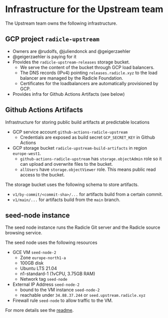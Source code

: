 # Infrastructure for the Upstream team

The Upstream team owns the following infrastructure.

## GCP project `radicle-upstream`

* Owners are @rudolfs, @juliendonck and @geigerzaehler
* @geigerzaehler is paying for it
* Provides the `radicle-upstream-releases` storage bucket.
  * We serve the content of the bucket through GCP load balancers.
  * The DNS records (IPv4) pointing `releases.radicle.xyz` to the load balancer
    are managed by the Radicle Foundation.
  * Certificates for the loadbalancers are automatically provisioned by GCP.
* Provides infra for Github Actions Artifacts (see below)

## Github Actions Artifacts

Infrastructure for storing public build artifacts at predictable locations

* GCP service account `github-actions-radicle-upstream`
  * Credentials are exposed as build secret `GCP_SECRET_KEY` in Github Actions
* GCP storage bucket `radicle-upstream-build-artifacts` in region
  `europe-west1`.
    * `github-actions-radicle-upstream` has `storage.objectAdmin` role so it can
      upload and overwrite files to the bucket.
    * `allUsers` have `storage.objectViewer` role. This means public read access
      to the bucket.

The storage bucket uses the following schema to store artifacts.
* `v1/by-commit/<commit-sha>/...` for artifacts build from a certain commit.
* `v1/main/...` for artifacts build from the `main` branch.

## seed-node instance

The seed node instance runs the Radicle Git server and the Radicle source
browsing service.

The seed node uses the following resources
* GCE VM `seed-node-2`
  * Zone `europe-north1-a`
  * 100GB disk
  * Ubuntu LTS 21.04
  * n1-standard-1 (1vCPU, 3.75GB RAM)
  * Network tag `seed-node`
* External IP Address `seed-node-2`
  * bound to the VM instance `seed-node-2`
  * reachable under `34.88.37.244` or `seed.upstream.radicle.xyz`
* Firewall rule `seed-node` to allow traffic to the VM.

For more details see the [readme](../infra/seed-node/README.md).

